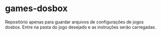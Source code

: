 # games-dosbox
Repositório apenas para guardar arquivos de configurações de jogos dosbox.
Entre na pasta do jogo desejado e as instruções serão carregadas.
